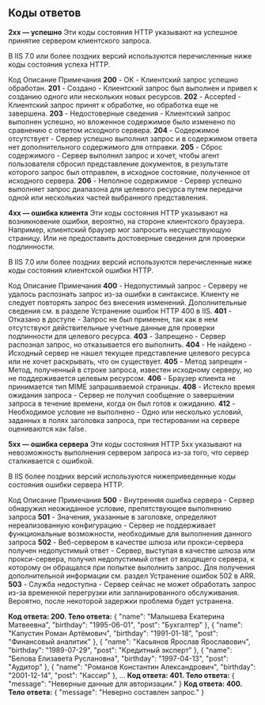 ## Коды ответов

**2xx — успешно**
Эти коды состояния HTTP указывают на успешное принятие сервером клиентского запроса.

В IIS 7.0 или более поздних версий используются перечисленные ниже коды состояния успеха HTTP.

Код	Описание	Примечания
**200**	- OK -	Клиентский запрос успешно обработан.
**201**	- Создано -	Клиентский запрос был выполнен и привел к созданию одного или нескольких новых ресурсов.
**202**	- Accepted -	Клиентский запрос принят к обработке, но обработка еще не завершена.
**203**	- Недостоверные сведения -	Клиентский запрос выполнен успешно, но вложенное содержимое было изменено по сравнению с ответом исходного сервера.
**204**	- Содержимое отсутствует -	Сервер успешно выполнил запрос и в содержимом ответа нет дополнительного содержимого для отправки.
**205**	- Сброс содержимого -	Сервер выполнил запрос и хочет, чтобы агент пользователя сбросил представление документов, в результате которого запрос был отправлен, в исходное состояние, полученное от исходного сервера.
**206**	- Неполное содержимое -	Сервер успешно выполняет запрос диапазона для целевого ресурса путем передачи одной или нескольких частей выбранного представления.

**4xx — ошибка клиента**
Эти коды состояния HTTP указывают на возникновение ошибки, вероятно, на стороне клиентского браузера. Например, клиентский браузер мог запросить несуществующую страницу. Или не предоставить достоверные сведения для проверки подлинности.

В IIS 7.0 или более поздних версий используются перечисленные ниже коды состояния клиентской ошибки HTTP.

Код	Описание	Примечания
**400** -	Недопустимый запрос -	Серверу не удалось распознать запрос из-за ошибки в синтаксисе. Клиенту не следует повторять запрос без внесения изменений. Дополнительные сведения см. в разделе Устранение ошибок HTTP 400 в IIS.
**401** -	Отказано в доступе -	Запрос не был применен, так как в нем отсутствуют действительные учетные данные для проверки подлинности для целевого ресурса.
**403** -	Запрещено -	Сервер распознал запрос, но отказывается его выполнить.
**404** -	Не найдено -	Исходный сервер не нашел текущее представление целевого ресурса или не хочет раскрывать, что он существует.
**405** -	Метод запрещен -	Метод, полученный в строке запроса, известен исходному серверу, но не поддерживается целевым ресурсом.
**406** -	Браузер клиента не принимается тип MIME запрашиваемой страницы.	
**408** -	Истекло время ожидания запроса -	Сервер не получил сообщение о завершении запроса в течение времени, когда он был готов к ожиданию.
**412** -	Необходимое условие не выполнено -	Одно или несколько условий, заданных в полях заголовка запроса, при тестировании на сервере оцениваются как false.

**5xx — ошибка сервера**
Эти коды состояния HTTP 5xx указывают на невозможность выполнения сервером запроса из-за того, что сервер сталкивается с ошибкой.

В IIS более поздних версий используются нижеприведенные коды состояния ошибки сервера HTTP.

Код	Описание	Примечания
**500**	- Внутренняя ошибка сервера -	Сервер обнаружил неожиданное условие, препятствующее выполнению запроса
**501**	- Значения, указанные в заголовке, определяют нереализованную конфигурацию -	Сервер не поддерживает функциональные возможности, необходимые для выполнения данного запроса
**502**	- Веб-сервером в качестве шлюза или прокси-сервера получен недопустимый ответ -	Сервер, выступая в качестве шлюза или прокси-сервера, получил недопустимый ответ от входящего сервера, к которому он обращался при попытке выполнить запрос. Для получения дополнительной информации см. раздел Устранение ошибок 502 в ARR.
**503** -	Служба недоступна -	Сервер сейчас не может обработать запрос из-за временной перегрузки или запланированного обслуживания. Вероятно, после некоторой задержки проблема будет устранена.

**Код ответа: 200. Тело ответа:**
    {
        "name": "Малышева Екатерина Матвеевна",
        "birthday": "1995-06-01",
        "post": "Бухгалтер"
    },
    {
        "name": "Капустин Роман Артёмович",
        "birthday": "1991-01-18",
        "post": "Финансовый аналитик"
    },
    {
        "name": "Касьянов Ярослав Ярославович",
        "birthday": "1989-07-29",
        "post": "Кредитный эксперт"
    },
    {
        "name": "Белова Елизавета Руслановна",
        "birthday": "1997-04-13",
        "post": "Аудитор"
    },
    {
        "name": "Романов Константин Александрович",
        "birthday": "2001-12-14",
        "post": "Кассир"
    },
    ...
**Код ответа: 401. Тело ответа:**
{
  "message": "Неверные данные для авторизации."
}
**Код ответа: 400. Тело ответа:**
{
  "message": "Неверно составлен запрос."
}